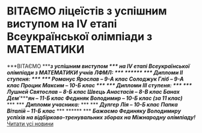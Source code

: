 
# ВІТАЄМО ліцеїстів з успішним виступом на IV етапі Всеукраїнської олімпіади з МАТЕМАТИКИ
***ВІТАЄМО ******з успішним виступом ***
***на ******IV****** етапі Всеукраїнської олімпіади***
***з ******МАТЕМАТИКИ****** учнів ЛФМЛ:***
*** ****** ***
***Дипломи ******II****** ступеня:***
*** ***
***Романус Ярослав – ******9******-А клас***
***Солоджук Гліб – ******9******-А клас***
***Процик Максим – 10-Б клас***
*** ***
***Дипломи ******III****** ступеня:***
*** ***
***Лушней Святослав – 8-Б клас***
***Швець Анастасія – 8-В клас***
***Банах Дем******’******ян – 11-Б клас***
***Фединяк Володимир – 10-Б клас (за 11 клас)***
*** ***
***Дипломи учасника:***
*** ***
***Дулгер Лія – 10-Б клас***
***Папка Віталій – 11-Б клас***
*** ****** ***
***Бажаємо Фединяку Володимиру успіхів на відбірково-тренувальних зборах на Міжнародну олімпіаду!***
[Читати усі новини](/news)
       
